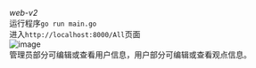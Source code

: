 *web-v2*  
运行程序`go run main.go`   
进入`http://localhost:8000/All`页面   
![image](https://user-images.githubusercontent.com/24589721/180251701-35246951-7b34-4ab7-99b5-ab3c076d846d.png)    
管理员部分可编辑或查看用户信息，用户部分可编辑或查看观点信息。


